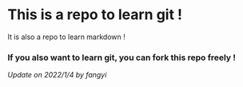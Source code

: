 # This is a repo to learn git !

It is also a repo to learn markdown !  
### If you also want to learn git, you can fork this repo freely !

*Update on 2022/1/4 by fangyi*